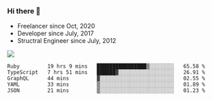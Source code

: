 ### Hi there 👋

- Freelancer since Oct, 2020
- Developer since July, 2017
- Structral Engineer since July, 2012

<img src="https://github-readme-stats.vercel.app/api?username=an-lee&show_icons=true&icon_color=0366d6&text_color=24292e&bg_color=ffffff&hide_title=true" />

<!--START_SECTION:waka-->
```text
Ruby         19 hrs 9 mins   ████████████████▒░░░░░░░░   65.58 % 
TypeScript   7 hrs 51 mins   ██████▓░░░░░░░░░░░░░░░░░░   26.91 % 
GraphQL      44 mins         ▓░░░░░░░░░░░░░░░░░░░░░░░░   02.55 % 
YAML         33 mins         ▒░░░░░░░░░░░░░░░░░░░░░░░░   01.89 % 
JSON         21 mins         ▒░░░░░░░░░░░░░░░░░░░░░░░░   01.23 % 
```
<!--END_SECTION:waka-->
